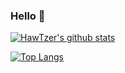 ### Hello 👋

[![HawTzer's github stats](https://github-readme-stats.vercel.app/api?username=hawtzer&show_icons=true&theme=synthwave&count_private=true&include_all_commits=true)]()

[![Top Langs](https://github-readme-stats.vercel.app/api/top-langs/?username=hawtzer&show_icons=true&langs_count=8&count_private=true&theme=synthwave)]()
